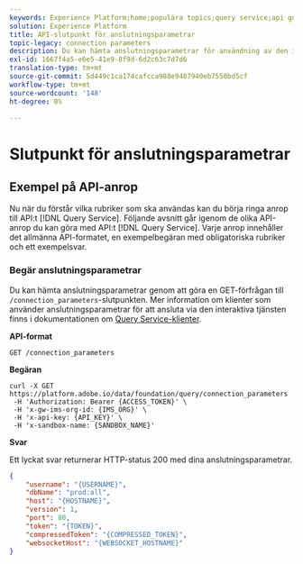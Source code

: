```yaml
---
keywords: Experience Platform;home;populära topics;query service;api guide;connection parameters;Query service;
solution: Experience Platform
title: API-slutpunkt för anslutningsparametrar
topic-legacy: connection parameters
description: Du kan hämta anslutningsparametrar för användning av den interaktiva tjänsten genom att göra en GET-förfrågan till slutpunkten /connection_parameters.
exl-id: 1667f4a5-e6e5-41e9-8f9d-6d2c63c7d7d6
translation-type: tm+mt
source-git-commit: 5d449c1ca174cafcca988e9487940eb7550bd5cf
workflow-type: tm+mt
source-wordcount: '148'
ht-degree: 0%

---
```


# Slutpunkt för anslutningsparametrar

## Exempel på API-anrop

Nu när du förstår vilka rubriker som ska användas kan du börja ringa anrop till API:t [!DNL Query Service]. Följande avsnitt går igenom de olika API-anrop du kan göra med API:t [!DNL Query Service]. Varje anrop innehåller det allmänna API-formatet, en exempelbegäran med obligatoriska rubriker och ett exempelsvar.

### Begär anslutningsparametrar

Du kan hämta anslutningsparametrar genom att göra en GET-förfrågan till `/connection_parameters`-slutpunkten. Mer information om klienter som använder anslutningsparametrar för att ansluta via den interaktiva tjänsten finns i dokumentationen om [Query Service-klienter](../clients/overview.md).

**API-format**

```http
GET /connection_parameters
```

**Begäran**

```shell
curl -X GET https://platform.adobe.io/data/foundation/query/connection_parameters
 -H 'Authorization: Bearer {ACCESS_TOKEN}' \
 -H 'x-gw-ims-org-id: {IMS_ORG}' \
 -H 'x-api-key: {API_KEY}' \
 -H 'x-sandbox-name: {SANDBOX_NAME}'
```

**Svar**

Ett lyckat svar returnerar HTTP-status 200 med dina anslutningsparametrar.

```json
{
    "username": "{USERNAME}",
    "dbName": "prod:all",
    "host": "{HOSTNAME}",
    "version": 1,
    "port": 80,
    "token": "{TOKEN}",
    "compressedToken": "{COMPRESSED_TOKEN}",
    "websocketHost": "{WEBSOCKET_HOSTNAME}"
}
```
